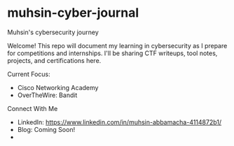 # muhsin-cyber-journal
Muhsin's cybersecurity journey

Welcome! This repo will document my learning in cybersecurity as I prepare for competitions and internships. I'll be sharing CTF writeups, tool notes, projects, and certifications here.

Current Focus:
- Cisco Networking Academy
- OverTheWire: Bandit

Connect With Me
- LinkedIn: https://www.linkedin.com/in/muhsin-abbamacha-4114872b1/
- Blog: Coming Soon!
- 
